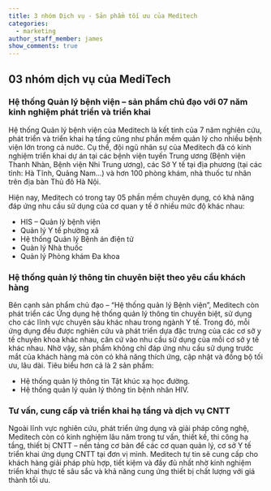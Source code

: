 ```yaml
---
title: 3 nhóm Dịch vụ - Sản phẩm tối ưu của Meditech
categories:
  - marketing
author_staff_member: james
show_comments: true
---
```


## 03 nhóm dịch vụ của MediTech

### Hệ thống Quản lý bệnh viện – sản phẩm chủ đạo với 07 năm kinh nghiệm phát triển và triển khai

Hệ thống Quản lý bệnh viện của Meditech là kết tinh của 7 năm nghiên cứu, phát triển và triển khai hạ tầng cũng như phần mềm quản lý cho nhiều bệnh viện lớn trong cả nước. 
Cụ thể, đội ngũ nhân sự của Meditech đã có kinh nghiệm triển khai dự án tại các bệnh viện tuyến Trung ương (Bệnh viện Thanh Nhàn, Bệnh viện Nhi Trung ương), các Sở Y tế tại địa phương (tại các tỉnh: Hà Tĩnh, Quảng Nam…) và hơn 100 phòng khám, nhà thuốc tư nhân trên địa bàn Thủ đô Hà Nội.

Hiện nay, Meditech có trong tay 05 phần mềm chuyên dụng, có khả năng đáp ứng nhu cầu sử dụng của cơ quan y tế ở nhiều mức độ khác nhau:

- HIS – Quản lý bệnh viện
- Quản lý Y tế phường xã
- Hệ thống Quản lý Bệnh án điện tử
- Quản lý Nhà thuốc
- Quản lý Phòng khám Đa khoa

### Hệ thống quản lý thông tin chuyên biệt theo yêu cầu khách hàng

Bên cạnh sản phẩm chủ đạo – “Hệ thống quản lý Bệnh viện”, Meditech còn phát triển các Ứng dụng hệ thống quản lý thông tin chuyên biệt, sử dụng cho các lĩnh vực chuyên sâu khác nhau trong ngành Y tế. 
Trong đó, mỗi ứng dụng đều được nghiên cứu và phát triển dựa đặc trưng của các cơ sở y tế chuyên khoa khác nhau, căn cứ vào nhu cầu sử dụng của mỗi cơ sở y tế khác nhau. Nhờ vậy, sản phẩm không chỉ đáp ứng nhu cầu sử dụng trước mắt của khách hàng mà còn có khả năng thích ứng, cập nhật và đồng bộ tối ưu, lâu dài. Tiêu biểu hơn cả là 2 sản phẩm:

- Hệ thống quản lý thông tin Tật khúc xạ học đường.
- Hệ thống quản lý quản lý thông tin bệnh nhân HIV.

### Tư vấn, cung cấp và triển khai hạ tầng và dịch vụ CNTT 

Ngoài lĩnh vực nghiên cứu, phát triển ứng dụng và giải pháp công nghệ, Meditech còn có kinh nghiệm lâu năm trong tư vấn, thiết kế, thi công hạ tầng, thiết bị CNTT – nền tảng cơ bản để các cơ quan quản lý, cơ sở Y tế triển khai ứng dụng CNTT tại đơn vị mình.
Meditech tự tin sẽ cung cấp cho khách hàng giải pháp phù hợp, tiết kiệm và đầy đủ nhất nhờ kinh nghiệm triển khai thực tế sâu sắc và khả năng cung ứng thiết bị chất lượng với giá thành tối ưu.
